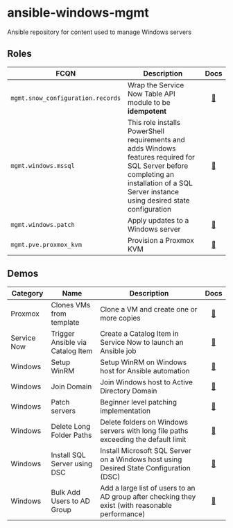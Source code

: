 # ansible-windows-mgmt

Ansible repository for content used to manage Windows servers


## Roles

| FCQN | Description | Docs |
| --- | --- | :---: |
| `mgmt.snow_configuration.records` | Wrap the Service Now Table API module to be **idempotent** | [📖](./collections/ansible_collections/mgmt/snow_configuration/roles/records/README.md) |
| `mgmt.windows.mssql` | This role installs PowerShell requirements and adds Windows features required  for SQL Server before completing an installation of a SQL Server instance using  desired state configuration | [📖](./collections/ansible_collections/mgmt/windows/roles/mssql/README.md) |
| `mgmt.windows.patch` | Apply updates to a Windows server| [📖](./collections/ansible_collections/mgmt/windows/roles/patch/README.md) |
| `mgmt.pve.proxmox_kvm` | Provision a Proxmox KVM| [📖](./collections/ansible_collections/mgmt/pve/roles/proxmox_kvm/README.md) |

## Demos

| Category | Name | Description | Docs |
| --- | --- | --- | :---: |
| Proxmox | Clones VMs from template | Clone a VM and create one or more copies | [📖](./demos/proxmox_kvm_clone.yml) |
| Service Now | Trigger Ansible via Catalog Item | Create a Catalog Item in Service Now to launch an Ansible job | [📖](./demos/docs/snow_automation.md) |
| Windows | Setup WinRM | Setup WinRM on Windows host for Ansible automation | [📖](./demos/docs/setup_winrm.md) |
| Windows | Join Domain | Join Windows host to Active Directory Domain | [📖](./demos/docs/join_domain.md) |
| Windows | Patch servers | Beginner level patching implementation | [📖](./demos/patch.yml) |
| Windows | Delete Long Folder Paths | Delete folders on Windows servers with long file paths exceeding the default limit | [📖](./demos/docs/delete_long_paths.md) |
| Windows | Install SQL Server using DSC | Install Microsoft SQL Server on a Windows host using Desired State Configuration (DSC) | [📖](./demos/docs/install_mssql_dsc.md) |
| Windows | Bulk Add Users to AD Group | Add a large list of users to an AD group after checking they exist (with reasonable performance) | [📖](./demos/docs/bulk_add_users_to_group.md) |